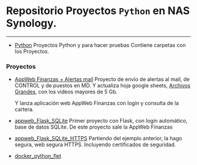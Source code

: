 # Repositorio Proyectos `Python` en NAS Synology.
---------------------------------------------------------------------------------


- [Python](https://github.com/javicuellar/docker/tree/master/Python)
    Proyectos Python y para hacer pruebas
    Contiene carpetas con los Proyectos.


### Proyectos

- [AppWeb Finanzas + Alertas mail](https://github.com/javicuellar/docker/tree/master/Python/AppWeb_alertas)
    Proyecto de envío de alertas al mail, de CONTROL y de puestos en MD.
    Y actualiza hoja google sheets, [Archivos Grandes](https://docs.google.com/spreadsheets/d/1ijGA37p8H1onYHNkCOv3Hp2xSxQKZaaSRcCexgLG0eU/edit?gid=0#gid=0), con los videos mayores de 5 Gb.

    Y lanza aplicación web AppWeb Finanzas con login y consulta de la cartera.


- [appweb_Flask_SQLite](https://github.com/javicuellar/docker/tree/master/Python/appweb_flask_SQLite)
    Primer proyecto con Flask, con login automático, base de datos SQLite.
    De este proyecto sale la AppWeb Finanzas


- [appweb_Flask_SQLite_HTTPS](https://github.com/javicuellar/docker/tree/master/Python/appweb_flask_SQLite_HTTPS)
    Partiendo del ejemplo anterior, la hago segura, web segura HTTPS. 
    Incluyendo certificados de seguridad.


- [docker_python_flet](https://github.com/javicuellar/Python_NAS/tree/master/docker_python_flet)
